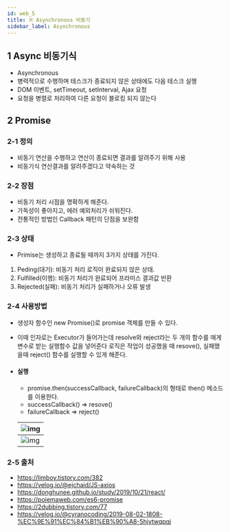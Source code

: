 ```yaml
---
id: web_5
title: ※ Asynchronous 비동기
sidebar_label: Asynchronous
---
```


## 1 Async 비동기식

-   Asynchronous
-   병력적으로 수행하며 테스크가 종료되지 않은 상태에도 다음 테스크 실행
-   DOM 이벤트, setTimeout, setInterval, Ajax 요청
-   요청을 병렬로 처리하여 다른 요청이 블로킹 되지 않는다

## 2 Promise

### 2-1 정의

-   비동기 연산을 수행하고 연산이 종료되면 결과를 알려주기 위해 사용
-   비동기식 연산결과를 알려주겠다고 약속하는 것

### 2-2 장점

-   비동기 처리 시점을 명확하게 해준다.
-   가독성이 좋아지고, 에러 예외처리가 쉬워진다.
-   전통적인 방법인 Callback 패턴의 단점을 보완함

### 2-3 상태

-   Primise는 생성하고 종료될 때까지 3가지 상태를 가진다.

1. Peding(대기): 비동기 처리 로직이 완료되지 않은 상태.
2. Fulfilled(이행): 비동기 처리가 완료되어 프라미스 결과값 반환
3. Rejected(실패): 비동기 처리가 실패하거나 오류 발생

### 2-4 사용방법

-   생성자 함수인 new Promise()로 promise 객체를 만들 수 있다.
-   이때 인자로는 Executor가 들어가는데 resolve와 reject라는 두 개의 함수를 매게변수로 받는 실행함수 값을 넣어준다 로직은 작업이 성공했을 때 resove(), 실패했을때 reject() 함수를 실행할 수 있게 해준다.

-   #### 실행

    -   promise.then(successCallback, failureCallback)의 형태로 then() 메소드를 이용한다.
    -   successCallback() => resove()
    -   failureCallback => reject()

    | ![img](/img/web/web_5_1.png) |
    | ---------------------------- |
    | ![img](/img/web/web_5_2.png) |

### 2-5 출처

-   https://limboy.tistory.com/382
-   https://velog.io/@ejchaid/JS-axios
-   https://donghunee.github.io/study/2019/10/21/react/
-   https://poiemaweb.com/es6-promise
-   https://2dubbing.tistory.com/77
-   https://velog.io/@cyranocoding/2019-08-02-1808-%EC%9E%91%EC%84%B1%EB%90%A8-5hjytwqpqj
